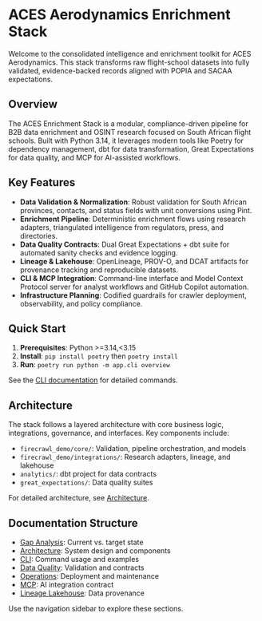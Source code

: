 # ACES Aerodynamics Enrichment Stack

Welcome to the consolidated intelligence and enrichment toolkit for ACES Aerodynamics. This stack transforms raw flight-school datasets into fully validated, evidence-backed records aligned with POPIA and SACAA expectations.

## Overview

The ACES Enrichment Stack is a modular, compliance-driven pipeline for B2B data enrichment and OSINT research focused on South African flight schools. Built with Python 3.14, it leverages modern tools like Poetry for dependency management, dbt for data transformation, Great Expectations for data quality, and MCP for AI-assisted workflows.

## Key Features

- **Data Validation & Normalization**: Robust validation for South African provinces, contacts, and status fields with unit conversions using Pint.
- **Enrichment Pipeline**: Deterministic enrichment flows using research adapters, triangulated intelligence from regulators, press, and directories.
- **Data Quality Contracts**: Dual Great Expectations + dbt suite for automated sanity checks and evidence logging.
- **Lineage & Lakehouse**: OpenLineage, PROV-O, and DCAT artifacts for provenance tracking and reproducible datasets.
- **CLI & MCP Integration**: Command-line interface and Model Context Protocol server for analyst workflows and GitHub Copilot automation.
- **Infrastructure Planning**: Codified guardrails for crawler deployment, observability, and policy compliance.

## Quick Start

1. **Prerequisites**: Python >=3.14,<3.15
2. **Install**: `pip install poetry` then `poetry install`
3. **Run**: `poetry run python -m app.cli overview`

See the [CLI documentation](cli.md) for detailed commands.

## Architecture

The stack follows a layered architecture with core business logic, integrations, governance, and interfaces. Key components include:

- `firecrawl_demo/core/`: Validation, pipeline orchestration, and models
- `firecrawl_demo/integrations/`: Research adapters, lineage, and lakehouse
- `analytics/`: dbt project for data contracts
- `great_expectations/`: Data quality suites

For detailed architecture, see [Architecture](architecture.md).

## Documentation Structure

- [Gap Analysis](gap-analysis.md): Current vs. target state
- [Architecture](architecture.md): System design and components
- [CLI](cli.md): Command usage and examples
- [Data Quality](data-quality.md): Validation and contracts
- [Operations](operations.md): Deployment and maintenance
- [MCP](mcp.md): AI integration contract
- [Lineage Lakehouse](lineage-lakehouse.md): Data provenance

Use the navigation sidebar to explore these sections.
